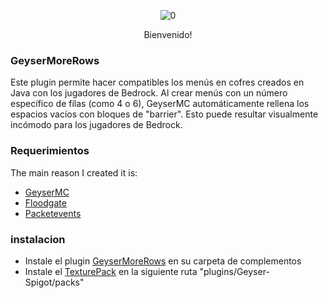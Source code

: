 <div align="center">  

![0]([https://github.com/user-attachments/assets/4cb52a01-b938-42f4-ade6-83b33ce53320](https://github.com/Hurbanod/GeyserMoreRows_ES/blob/main/ignore.png?raw=true))

Bienvenido!

</div>

### GeyserMoreRows
Este plugin permite hacer compatibles los menús en cofres creados en Java con los jugadores
de Bedrock. Al crear menús con un número específico de filas (como 4 o 6), GeyserMC 
automáticamente rellena los espacios vacíos con bloques de "barrier". Esto puede resultar 
visualmente incómodo para los jugadores de Bedrock.

### Requerimientos
The main reason I created it is:
- [GeyserMC](https://geysermc.org/download/)
- [Floodgate](https://geysermc.org/download/?project=floodgate)
- [Packetevents](https://www.spigotmc.org/resources/packetevents-api.80279/)

### instalacion
- Instale el plugin [GeyserMoreRows](https://geysermc.org/download/) en su carpeta de complementos
- Instale el [TexturePack](https://geysermc.org/download/) en la siguiente ruta "plugins/Geyser-Spigot/packs"




